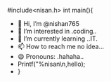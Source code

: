 
#include<nisan.h>
int main(){
- 👋 Hi, I’m @nishan765
- 👀 I’m interested in .coding..
- 🌱 I’m currently learning ..IT.
- 📫 How to reach me no idea...
- 😄 Pronouns: .hahaha..
- Printf("%nisan\n,hello);
- }
